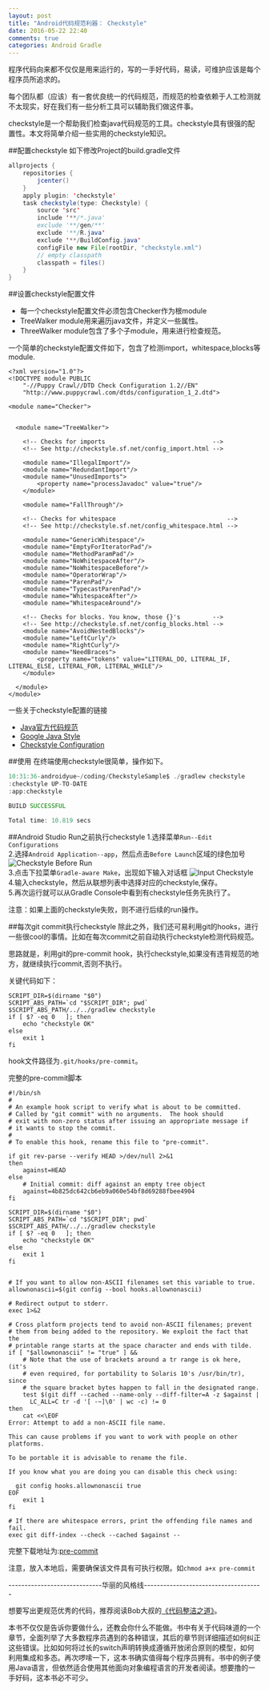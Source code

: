 ```yaml
---
layout: post
title: "Android代码规范利器： Checkstyle"
date: 2016-05-22 22:40
comments: true
categories: Android Gradle
---
```


程序代码向来都不仅仅是用来运行的，写的一手好代码，易读，可维护应该是每个程序员所追求的。

每个团队都（应该）有一套优良统一的代码规范，而规范的检查依赖于人工检测就不太现实，好在我们有一些分析工具可以辅助我们做这件事。

checkstyle是一个帮助我们检查java代码规范的工具。checkstyle具有很强的配置性。本文将简单介绍一些实用的checkstyle知识。
<!--more-->

##配置checkstyle
如下修改Project的build.gradle文件
```java
allprojects {
    repositories {
        jcenter()
    }
    apply plugin: 'checkstyle'
    task checkstyle(type: Checkstyle) {
        source 'src'
        include '**/*.java'
        exclude '**/gen/**'
        exclude '**/R.java'
        exclude '**/BuildConfig.java'
        configFile new File(rootDir, "checkstyle.xml")
        // empty classpath
        classpath = files()
    }
}
```

##设置checkstyle配置文件

  * 每一个checkstyle配置文件必须包含Checker作为根module
  * TreeWalker module用来遍历java文件，并定义一些属性。
  * ThreeWalker module包含了多个子module，用来进行检查规范。

一个简单的checkstyle配置文件如下，包含了检测import，whitespace,blocks等module.  
```
<?xml version="1.0"?>
<!DOCTYPE module PUBLIC
    "-//Puppy Crawl//DTD Check Configuration 1.2//EN"
    "http://www.puppycrawl.com/dtds/configuration_1_2.dtd">

<module name="Checker">
  

  <module name="TreeWalker">

    <!-- Checks for imports                              -->
    <!-- See http://checkstyle.sf.net/config_import.html -->
    
    <module name="IllegalImport"/>
    <module name="RedundantImport"/>
    <module name="UnusedImports">
        <property name="processJavadoc" value="true"/>
    </module>

    <module name="FallThrough"/>

    <!-- Checks for whitespace                               -->
    <!-- See http://checkstyle.sf.net/config_whitespace.html -->

    <module name="GenericWhitespace"/>
    <module name="EmptyForIteratorPad"/>
    <module name="MethodParamPad"/>
    <module name="NoWhitespaceAfter"/>
    <module name="NoWhitespaceBefore"/>
    <module name="OperatorWrap"/>
    <module name="ParenPad"/>
    <module name="TypecastParenPad"/>
    <module name="WhitespaceAfter"/>
    <module name="WhitespaceAround"/>

    <!-- Checks for blocks. You know, those {}'s         -->
    <!-- See http://checkstyle.sf.net/config_blocks.html -->
    <module name="AvoidNestedBlocks"/>
    <module name="LeftCurly"/>
    <module name="RightCurly"/>
    <module name="NeedBraces">
        <property name="tokens" value="LITERAL_DO, LITERAL_IF, LITERAL_ELSE, LITERAL_FOR, LITERAL_WHILE"/>
    </module>

  </module>
</module>
```

一些关于checkstyle配置的链接

  * [Java官方代码规范](http://www.oracle.com/technetwork/java/javase/documentation/codeconvtoc-136057.html)
  * [Google Java Style](http://checkstyle.sourceforge.net/reports/google-java-style.html)
  * [Checkstyle Configuration](http://checkstyle.sourceforge.net/config.html)


##使用
在终端使用checkstyle很简单，操作如下。
```java
10:31:36-androidyue~/coding/CheckstyleSample$ ./gradlew checkstyle
:checkstyle UP-TO-DATE
:app:checkstyle

BUILD SUCCESSFUL

Total time: 10.819 secs
```

##Android Studio Run之前执行checkstyle
  1.选择菜单`Run--Edit Configurations`  
  2.选择`Android Application--app`，然后点击`Before Launch`区域的绿色加号
![Checkstyle Before Run](http://7jpolu.com1.z0.glb.clouddn.com/run_checkstyle.png)  
  3.点击下拉菜单`Gradle-aware Make`，出现如下输入对话框
![Input Checkstyle](http://7jpolu.com1.z0.glb.clouddn.com/input_checkstyle.png)    
  4.输入checkstyle，然后从联想列表中选择对应的checkstyle,保存。  
  5.再次运行就可以从Gradle Console中看到有checkstyle任务先执行了。

注意：如果上面的checkstyle失败，则不进行后续的run操作。

##每次git commit执行checkstyle
除此之外，我们还可易利用git的hooks，进行一些很cool的事情。比如在每次commit之前自动执行checkstyle检测代码规范。

思路就是，利用git的pre-commit hook，执行checkstyle,如果没有违背规范的地方，就继续执行commit,否则不执行。

关键代码如下：
```
SCRIPT_DIR=$(dirname "$0")
SCRIPT_ABS_PATH=`cd "$SCRIPT_DIR"; pwd`
$SCRIPT_ABS_PATH/../../gradlew checkstyle
if [ $? -eq 0   ]; then
    echo "checkstyle OK"
else
    exit 1
fi
```

hook文件路径为`.git/hooks/pre-commit`。

完整的pre-commit脚本
```
#!/bin/sh
#
# An example hook script to verify what is about to be committed.
# Called by "git commit" with no arguments.  The hook should
# exit with non-zero status after issuing an appropriate message if
# it wants to stop the commit.
#
# To enable this hook, rename this file to "pre-commit".

if git rev-parse --verify HEAD >/dev/null 2>&1
then
	against=HEAD
else
	# Initial commit: diff against an empty tree object
	against=4b825dc642cb6eb9a060e54bf8d69288fbee4904
fi

SCRIPT_DIR=$(dirname "$0")
SCRIPT_ABS_PATH=`cd "$SCRIPT_DIR"; pwd`
$SCRIPT_ABS_PATH/../../gradlew checkstyle
if [ $? -eq 0   ]; then
    echo "checkstyle OK"
else
    exit 1
fi


# If you want to allow non-ASCII filenames set this variable to true.
allownonascii=$(git config --bool hooks.allownonascii)

# Redirect output to stderr.
exec 1>&2

# Cross platform projects tend to avoid non-ASCII filenames; prevent
# them from being added to the repository. We exploit the fact that the
# printable range starts at the space character and ends with tilde.
if [ "$allownonascii" != "true" ] &&
	# Note that the use of brackets around a tr range is ok here, (it's
	# even required, for portability to Solaris 10's /usr/bin/tr), since
	# the square bracket bytes happen to fall in the designated range.
	test $(git diff --cached --name-only --diff-filter=A -z $against |
	  LC_ALL=C tr -d '[ -~]\0' | wc -c) != 0
then
	cat <<\EOF
Error: Attempt to add a non-ASCII file name.

This can cause problems if you want to work with people on other platforms.

To be portable it is advisable to rename the file.

If you know what you are doing you can disable this check using:

  git config hooks.allownonascii true
EOF
	exit 1
fi

# If there are whitespace errors, print the offending file names and fail.
exec git diff-index --check --cached $against --
```

完整下载地址为:[pre-commit](http://7jpqsg.com1.z0.glb.clouddn.com/pre-commit)

注意，放入本地后，需要确保该文件具有可执行权限。如`chmod a+x pre-commit`


-----------------------------华丽的风格线-------------------------------------

想要写出更规范优秀的代码，推荐阅读Bob大叔的[《代码整洁之道》](http://union.click.jd.com/jdc?e=&p=AyIHZR5aEQISA1AYUyUCEwZSHloUBSJDCkMFSjJLQhBaUAscSkIBR0ROVw1VC0dFFQMTAFAaWhIdS0IJRmtNQntCPVIjTWFPTxVtKF18ZAQUWRlDDh43Vx1TFgQSBFQaaxcAEgdcH1sUByI3NGlrR2zKsePD%2FqQexq3aztOCMhABXRhcHQAWAmUbXhIAGgRcHF0TBhsHZRw%3D&t=W1dCFBBFC1pXUwkEAEAdQFkJBVsUAxUCVBpcCltXWwg%3D)。

本书不仅仅是告诉你要做什么，还教会你什么不能做。书中有关于代码味道的一个章节，全面列举了大多数程序员遇到的各种错误，其后的章节则详细描述如何纠正这些错误。比如如何将过长的switch声明转换成遵循开放闭合原则的模型，如何利用集成和多态。再次啰嗦一下，这本书确实值得每个程序员拥有。书中的例子使用Java语言，但依然适合使用其他面向对象编程语言的开发者阅读。想要撸的一手好码，这本书必不可少。
